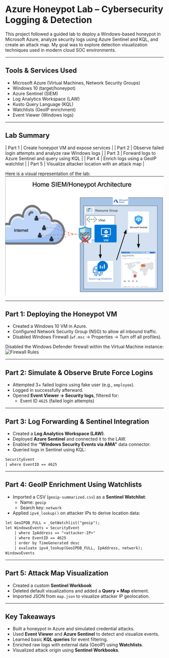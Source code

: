 # Azure Honeypot Lab – Cybersecurity Logging & Detection

This project followed a guided lab to deploy a Windows-based honeypot in Microsoft Azure, analyze security logs using Azure Sentinel and KQL, and create an attack map. My goal was to explore detection visualization techniques used in modern cloud SOC environments.

---

## Tools & Services Used

- Microsoft Azure (Virtual Machines, Network Security Groups)
- Windows 10 (target/honeypot)
- Azure Sentinel (SIEM)
- Log Analytics Workspace (LAW)
- Kusto Query Language (KQL)
- Watchlists (GeoIP enrichment)
- Event Viewer (Windows logs)

---

## Lab Summary

| Part 1 | Create honeypot VM and expose services |
| Part 2 | Observe failed login attempts and analyze raw Windows logs |
| Part 3 | Forward logs to Azure Sentinel and query using KQL |
| Part 4 | Enrich logs using a GeoIP watchlist |
| Part 5 | Visualize attacker location with an attack map |

Here is a visual representation of the lab:
![Architecture](./images/Architecture.png)

---

## Part 1: Deploying the Honeypot VM

- Created a Windows 10 VM in Azure.
- Configured Network Security Group (NSG) to allow all inbound traffic.
- Disabled Windows Firewall (`wf.msc` → Properties → Turn off all profiles).

Disabled the Windows Defender firewall within the Virtual Machine instance:
![Firewall Rules](./images/VMFirewall)

---

## Part 2: Simulate & Observe Brute Force Logins

- Attempted 3+ failed logins using fake user (e.g., `employee`).
- Logged in successfully afterward.
- Opened **Event Viewer → Security logs**, filtered for:
  - Event ID `4625` (failed login attempts)

---

## Part 3: Log Forwarding & Sentinel Integration

- Created a **Log Analytics Workspace (LAW)**.
- Deployed **Azure Sentinel** and connected it to the LAW.
- Enabled the **“Windows Security Events via AMA”** data connector.
- Queried logs in Sentinel using KQL:

```kql
SecurityEvent
| where EventID == 4625
```

---

## Part 4: GeoIP Enrichment Using Watchlists

- Imported a CSV (`geoip-summarized.csv`) as a **Sentinel Watchlist**:
  - Name: `geoip`
  - Search key: `network`
- Applied `ipv4_lookup()` on attacker IPs to derive location data:

```kql
let GeoIPDB_FULL = _GetWatchlist("geoip");
let WindowsEvents = SecurityEvent
    | where IpAddress == "<attacker-IP>"
    | where EventID == 4625
    | order by TimeGenerated desc
    | evaluate ipv4_lookup(GeoIPDB_FULL, IpAddress, network);
WindowsEvents
```

---

## Part 5: Attack Map Visualization

- Created a custom **Sentinel Workbook**
- Deleted default visualizations and added a **Query + Map** element.
- Imported JSON from `map.json` to visualize attacker IP geolocation.

---

## Key Takeaways

- Built a honeypot in Azure and simulated credential attacks.
- Used **Event Viewer** and **Azure Sentinel** to detect and visualize events.
- Learned basic **KQL queries** for event filtering.
- Enriched raw logs with external data (GeoIP) using **Watchlists**.
- Visualized attack origin using **Sentinel Workbooks**.


